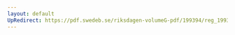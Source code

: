 ```yaml
---
layout: default
UpRedirect: https://pdf.swedeb.se/riksdagen-volumeG-pdf/199394/reg_199394/reg_199394_0363.pdf
---
```


